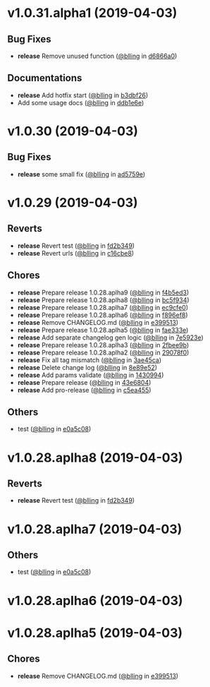
v1.0.31.alpha1 (2019-04-03)
===========================


## Bug Fixes
* **release** Remove unused function ([@blling](https://github.com/blling) in [d6866a0](https://github.com/dxee/git-release/commit/d6866a0))

## Documentations
* **release** Add hotfix start ([@blling](https://github.com/blling) in [b3dbf26](https://github.com/dxee/git-release/commit/b3dbf26))
* Add some usage docs ([@blling](https://github.com/blling) in [ddb1e6e](https://github.com/dxee/git-release/commit/ddb1e6e))

v1.0.30 (2019-04-03)
====================


## Bug Fixes
* **release** some small fix ([@blling](https://github.com/blling) in [ad5759e](https://github.com/dxee/git-release/commit/ad5759e))

v1.0.29 (2019-04-03)
====================


## Reverts
* **release** Revert test ([@blling](https://github.com/blling) in [fd2b349](https://github.com/dxee/git-release/commit/fd2b349))
* **release** Revert urls ([@blling](https://github.com/blling) in [c16cbe8](https://github.com/dxee/git-release/commit/c16cbe8))

## Chores
* **release** Prepare release 1.0.28.aplha9 ([@blling](https://github.com/blling) in [f4b5ed3](https://github.com/dxee/git-release/commit/f4b5ed3))
* **release** Prepare release 1.0.28.aplha8 ([@blling](https://github.com/blling) in [bc5f934](https://github.com/dxee/git-release/commit/bc5f934))
* **release** Prepare release 1.0.28.aplha7 ([@blling](https://github.com/blling) in [ec9cfe0](https://github.com/dxee/git-release/commit/ec9cfe0))
* **release** Prepare release 1.0.28.aplha6 ([@blling](https://github.com/blling) in [f896ef8](https://github.com/dxee/git-release/commit/f896ef8))
* **release** Remove CHANGELOG.md ([@blling](https://github.com/blling) in [e399513](https://github.com/dxee/git-release/commit/e399513))
* **release** Prepare release 1.0.28.aplha5 ([@blling](https://github.com/blling) in [fae333e](https://github.com/dxee/git-release/commit/fae333e))
* **release** Add separate changelog gen logic ([@blling](https://github.com/blling) in [7e5923e](https://github.com/dxee/git-release/commit/7e5923e))
* **release** Prepare release 1.0.28.aplha3 ([@blling](https://github.com/blling) in [2fbee9b](https://github.com/dxee/git-release/commit/2fbee9b))
* **release** Prepare release 1.0.28.aplha2 ([@blling](https://github.com/blling) in [29078f0](https://github.com/dxee/git-release/commit/29078f0))
* **release** Fix all tag mismatch ([@blling](https://github.com/blling) in [3ae45ca](https://github.com/dxee/git-release/commit/3ae45ca))
* **release** Delete change log ([@blling](https://github.com/blling) in [8e89e52](https://github.com/dxee/git-release/commit/8e89e52))
* **release** Add params validate ([@blling](https://github.com/blling) in [1430994](https://github.com/dxee/git-release/commit/1430994))
* **release** Prepare release ([@blling](https://github.com/blling) in [43e6804](https://github.com/dxee/git-release/commit/43e6804))
* **release** Add pro-release ([@blling](https://github.com/blling) in [c5ea455](https://github.com/dxee/git-release/commit/c5ea455))

## Others
* test ([@blling](https://github.com/blling) in [e0a5c08](https://github.com/dxee/git-release/commit/e0a5c08))

v1.0.28.aplha8 (2019-04-03)
===========================


## Reverts
* **release** Revert test ([@blling](https://github.com/blling) in [fd2b349](https://github.com/dxee/git-release/commit/fd2b349))

v1.0.28.aplha7 (2019-04-03)
===========================


## Others
* test ([@blling](https://github.com/blling) in [e0a5c08](https://github.com/dxee/git-release/commit/e0a5c08))

v1.0.28.aplha6 (2019-04-03)
===========================



v1.0.28.aplha5 (2019-04-03)
===========================


## Chores
* **release** Remove CHANGELOG.md ([@blling](https://github.com/blling) in [e399513](https://github.com/dxee/git-release/commit/e399513))
